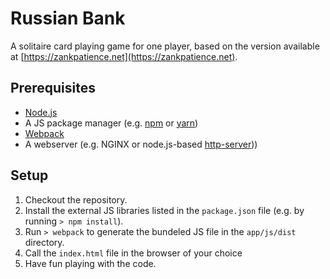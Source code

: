 # Russian Bank

A solitaire card playing game for one player, based on the version available at [https://zankpatience.net](https://zankpatience.net).

## Prerequisites
- [Node.js](https://nodejs.org/en/)
- A JS package manager (e.g. [npm](https://www.npmjs.com/) or [yarn](https://yarnpkg.com/))
- [Webpack](https://webpack.js.org/)
- A webserver (e.g. NGINX or node.js-based [http-server](https://github.com/http-party/http-server)))

## Setup 
1. Checkout the repository.
2. Install the external JS libraries listed in the `package.json` file (e.g. by running `> npm install`).
3. Run `> webpack` to generate the bundeled JS file in the `app/js/dist` directory.
4. Call the `index.html` file in the browser of your choice
5. Have fun playing with the code.
